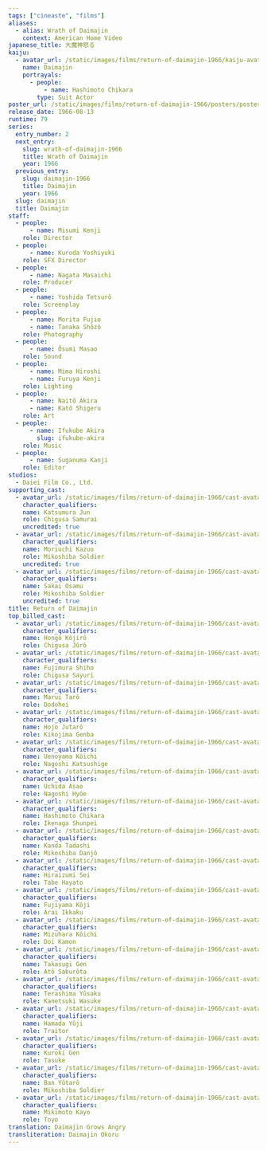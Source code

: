 ```yaml
---
tags: ["cineaste", "films"]
aliases:
  - alias: Wrath of Daimajin
    context: American Home Video
japanese_title: 大魔神怒る
kaiju:
  - avatar_url: /static/images/films/return-of-daimajin-1966/kaiju-avatars/chikara-hashimoto-1.webp
    name: Daimajin
    portrayals:
      - people:
          - name: Hashimoto Chikara
        type: Suit Actor
poster_url: /static/images/films/return-of-daimajin-1966/posters/poster.webp
release_date: 1966-08-13
runtime: 79
series:
  entry_number: 2
  next_entry:
    slug: wrath-of-daimajin-1966
    title: Wrath of Daimajin
    year: 1966
  previous_entry:
    slug: daimajin-1966
    title: Daimajin
    year: 1966
  slug: daimajin
  title: Daimajin
staff:
  - people:
      - name: Misumi Kenji
    role: Director
  - people:
      - name: Kuroda Yoshiyuki
    role: SFX Director
  - people:
      - name: Nagata Masaichi
    role: Producer
  - people:
      - name: Yoshida Tetsurô
    role: Screenplay
  - people:
      - name: Morita Fujio
      - name: Tanaka Shôzô
    role: Photography
  - people:
      - name: Ôsumi Masao
    role: Sound
  - people:
      - name: Mima Hiroshi
      - name: Furuya Kenji
    role: Lighting
  - people:
      - name: Naitô Akira
      - name: Katô Shigeru
    role: Art
  - people:
      - name: Ifukube Akira
        slug: ifukube-akira
    role: Music
  - people:
      - name: Suganuma Kanji
    role: Editor
studios:
  - Daiei Film Co., Ltd.
supporting_cast:
  - avatar_url: /static/images/films/return-of-daimajin-1966/cast-avatars/jun-katsumura-0.webp
    character_qualifiers:
    name: Katsumura Jun
    role: Chigusa Samurai
    uncredited: true
  - avatar_url: /static/images/films/return-of-daimajin-1966/cast-avatars/kazuo-moriuchi-0.webp
    character_qualifiers:
    name: Moriuchi Kazuo
    role: Mikoshiba Soldier
    uncredited: true
  - avatar_url: /static/images/films/return-of-daimajin-1966/cast-avatars/osamu-sakai-0.webp
    character_qualifiers:
    name: Sakai Osamu
    role: Mikoshiba Soldier
    uncredited: true
title: Return of Daimajin
top_billed_cast:
  - avatar_url: /static/images/films/return-of-daimajin-1966/cast-avatars/kojiro-hongo-0.webp
    character_qualifiers:
    name: Hongô Kôjirô
    role: Chigusa Jûrô
  - avatar_url: /static/images/films/return-of-daimajin-1966/cast-avatars/shiho-fujimura-0.webp
    character_qualifiers:
    name: Fujimura Shiho
    role: Chigusa Sayuri
  - avatar_url: /static/images/films/return-of-daimajin-1966/cast-avatars/taro-marui-0.webp
    character_qualifiers:
    name: Marui Tarô
    role: Dodohei
  - avatar_url: /static/images/films/return-of-daimajin-1966/cast-avatars/jutaro-hojo-0.webp
    character_qualifiers:
    name: Hojo Jutarô
    role: Kikojima Genba
  - avatar_url: /static/images/films/return-of-daimajin-1966/cast-avatars/koichi-uenoyama-0.webp
    character_qualifiers:
    name: Uenoyama Kôichi
    role: Nagoshi Katsushige
  - avatar_url: /static/images/films/return-of-daimajin-1966/cast-avatars/asao-uchida-0.webp
    character_qualifiers:
    name: Uchida Asao
    role: Nagoshi Hyôe
  - avatar_url: /static/images/films/return-of-daimajin-1966/cast-avatars/chikara-hashimoto-0.webp
    character_qualifiers:
    name: Hashimoto Chikara
    role: Ikenaga Shunpei
  - avatar_url: /static/images/films/return-of-daimajin-1966/cast-avatars/takashi-kanda-0.webp
    character_qualifiers:
    name: Kanda Tadashi
    role: Mikoshiba Danjô
  - avatar_url: /static/images/films/return-of-daimajin-1966/cast-avatars/sei-hiraizumi-0.webp
    character_qualifiers:
    name: Hiraizumi Sei
    role: Tabe Hayato
  - avatar_url: /static/images/films/return-of-daimajin-1966/cast-avatars/koji-fujiyama-0.webp
    character_qualifiers:
    name: Fujiyama Kôji
    role: Arai Ikkaku
  - avatar_url: /static/images/films/return-of-daimajin-1966/cast-avatars/koichi-mizuhara-0.webp
    character_qualifiers:
    name: Mizuhara Kôichi
    role: Doi Kamon
  - avatar_url: /static/images/films/return-of-daimajin-1966/cast-avatars/gen-takasugi-0.webp
    character_qualifiers:
    name: Takasugi Gen
    role: Atô Saburôta
  - avatar_url: /static/images/films/return-of-daimajin-1966/cast-avatars/yusaku-terashima-0.webp
    character_qualifiers:
    name: Terashima Yûsaku
    role: Kanetsuki Wasuke
  - avatar_url: /static/images/films/return-of-daimajin-1966/cast-avatars/yuji-hamada-0.webp
    character_qualifiers:
    name: Hamada Yûji
    role: Traitor
  - avatar_url: /static/images/films/return-of-daimajin-1966/cast-avatars/gen-kuroki-0.webp
    character_qualifiers:
    name: Kuroki Gen
    role: Tasuke
  - avatar_url: /static/images/films/return-of-daimajin-1966/cast-avatars/yutaro-ban-0.webp
    character_qualifiers:
    name: Ban Yûtarô
    role: Mikoshiba Soldier
  - avatar_url: /static/images/films/return-of-daimajin-1966/cast-avatars/kayo-mikimoto-0.webp
    character_qualifiers:
    name: Mikimoto Kayo
    role: Toyo
translation: Daimajin Grows Angry
transliteration: Daimajin Okoru
---
```

